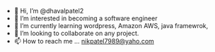 - 👋 Hi, I’m @dhavalpatel2
- 👀 I’m interested in becoming a software engineer
- 🌱 I’m currently learning wordpress, Amazon AWS, java framewrok, 
- 💞️ I’m looking to collaborate on any project.
- 📫 How to reach me ... nikpatel7989@yaho.com

<!---
dhavalpatel2/dhavalpatel2 is a ✨ special ✨ repository because its `README.md` (this file) appears on your GitHub profile.
You can click the Preview link to take a look at your changes.
--->
